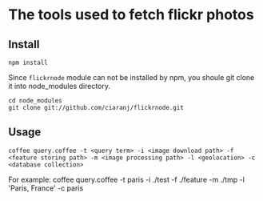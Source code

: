 # The tools used to fetch flickr photos

## Install

    npm install

Since `flickrnode` module can not be installed by npm, you shoule git clone it into node_modules directory.

    cd node_modules
    git clone git://github.com/ciaranj/flickrnode.git

## Usage

	coffee query.coffee -t <query term> -i <image download path> -f <feature storing path> -m <image processing path> -l <geolocation> -c <database collection>

For example:
	coffee query.coffee -t paris -i ./test -f ./feature -m ./tmp -l 'Paris, France' -c paris

